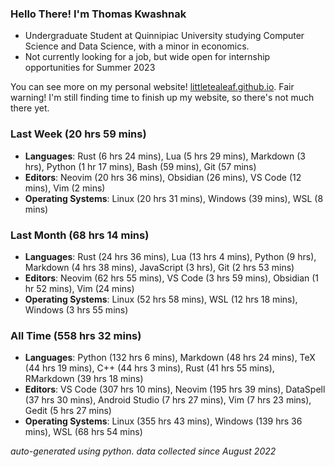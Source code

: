 
### Hello There! I'm Thomas Kwashnak

- Undergraduate Student at Quinnipiac University studying Computer Science and Data Science, with a minor in economics.
- Not currently looking for a job, but wide open for internship opportunities for Summer 2023

You can see more on my personal website! [littletealeaf.github.io](https://littletealeaf.github.io). Fair warning! I'm still finding time to finish up my website, so there's not much there yet.

### Last Week (20 hrs 59 mins)
- **Languages**: Rust (6 hrs 24 mins), Lua (5 hrs 29 mins), Markdown (3 hrs), Python (1 hr 17 mins), Bash (59 mins), Git (57 mins)
- **Editors**: Neovim (20 hrs 36 mins), Obsidian (26 mins), VS Code (12 mins), Vim (2 mins)
- **Operating Systems**: Linux (20 hrs 31 mins), Windows (39 mins), WSL (8 mins)
    
### Last Month (68 hrs 14 mins)
- **Languages**: Rust (24 hrs 36 mins), Lua (13 hrs 4 mins), Python (9 hrs), Markdown (4 hrs 38 mins), JavaScript (3 hrs), Git (2 hrs 53 mins)
- **Editors**: Neovim (62 hrs 55 mins), VS Code (3 hrs 59 mins), Obsidian (1 hr 52 mins), Vim (24 mins)
- **Operating Systems**: Linux (52 hrs 58 mins), WSL (12 hrs 18 mins), Windows (3 hrs 55 mins)
    
### All Time (558 hrs 32 mins)
- **Languages**: Python (132 hrs 6 mins), Markdown (48 hrs 24 mins), TeX (44 hrs 19 mins), C++ (44 hrs 3 mins), Rust (41 hrs 55 mins), RMarkdown (39 hrs 18 mins)
- **Editors**: VS Code (307 hrs 10 mins), Neovim (195 hrs 39 mins), DataSpell (37 hrs 30 mins), Android Studio (7 hrs 27 mins), Vim (7 hrs 23 mins), Gedit (5 hrs 27 mins)
- **Operating Systems**: Linux (355 hrs 43 mins), Windows (139 hrs 36 mins), WSL (68 hrs 54 mins)
    

*auto-generated using python. data collected since August 2022*
